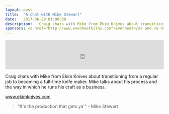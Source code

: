 ```yaml
---
layout: post
title:  "A chat with Mike Stewart"
date:   2017-06-28 01:00:00
description:   Craig chats with Mike from Ekim Knives about transitioning from a regular job to becoming a full-time knife maker. Mike talks about his process and the way in which he runs his craft as a business.
sponsors: <a href="http://www.evenheatkilns.com">Evenheat</a> and <a href="http://www.tormek.com">Tormek</a>
---
```



<iframe frameborder='0' height='94px' scrolling='no' seamless src='https://simplecast.com/e/78237?style=medium-light' width='100%'></iframe>

Craig chats with Mike from Ekim Knives about transitioning from a regular job to becoming a full-time knife maker. Mike talks about his process and the way in which he runs his craft as a business.

 <a href="https://www.ekimknives.com" target="_blank">www.ekimknives.com</a> 

<blockquote class="largeQuote">“It's the production that gets ya'” - Mike Stewart</blockquote>




